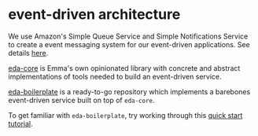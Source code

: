 # event-driven architecture

We use Amazon's Simple Queue Service and Simple Notifications Service to create
a event messaging system for our event-driven applications.  See details [here](https://github.com/emmadev/architecture/blob/master/docs/eda-on-aws.md).

[eda-core](https://github.com/emmadev/eda-core) is Emma's own opinionated library with concrete and abstract implementations of tools needed to build an event-driven service.

[eda-boilerplate](https://github.com/emmadev/eda-boilerplate) is a ready-to-go repository which implements a barebones event-driven service built on top of `eda-core`.

To get familiar with `eda-boilerplate`, try working through this [quick start
tutorial](https://github.com/emmadev/architecture/blob/master/docs/a-game-of-pong.md).
